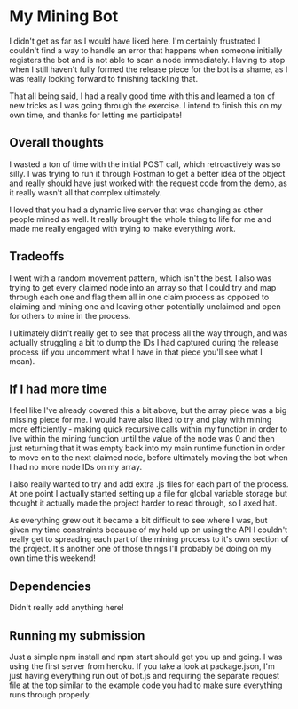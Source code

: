 # My Mining Bot

I didn't get as far as I would have liked here. I'm certainly frustrated I couldn't find a way to handle an error that happens when someone initially registers the bot and is not able to scan a node immediately. Having to stop when I still haven't fully formed the release piece for the bot is a shame, as I was really looking forward to finishing tackling that.

That all being said, I had a really good time with this and learned a ton of new tricks as I was going through the exercise. I intend to finish this on my own time, and thanks for letting me participate!

## Overall thoughts

I wasted a ton of time with the initial POST call, which retroactively was so silly. I was trying to run it through Postman to get a better idea of the object and really should have just worked with the request code from the demo, as it really wasn't all that complex ultimately.

I loved that you had a dynamic live server that was changing as other people mined as well. It really brought the whole thing to life for me and made me really engaged with trying to make everything work.

## Tradeoffs

I went with a random movement pattern, which isn't the best. I also was trying to get every claimed node into an array so that I could try and map through each one and flag them all in one claim process as opposed to claiming and mining one and leaving other potentially unclaimed and open for others to mine in the process.

I ultimately didn't really get to see that process all the way through, and was actually struggling a bit to dump the IDs I had captured during the release process (if you uncomment what I have in that piece you'll see what I mean).

## If I had more time

I feel like I've already covered this a bit above, but the array piece was a big missing piece for me. I would have also liked to try and play with mining more efficiently - making quick recursive calls within my function in order to live within the mining function until the value of the node was 0 and then just returning that it was empty back into my main runtime function in order to move on to the next claimed node, before ultimately moving the bot when I had no more node IDs on my array.

I also really wanted to try and add extra .js files for each part of the process. At one point I actually started setting up a file for global variable storage but thought it actually made the project harder to read through, so I axed hat.

As everything grew out it became a bit difficult to see where I was, but given my time constraints because of my hold up on using the API I couldn't really get to spreading each part of the mining process to it's own section of the project. It's another one of those things I'll probably be doing on my own time this weekend!

## Dependencies

Didn't really add anything here!

## Running my submission

Just a simple npm install and npm start should get you up and going. I was using the first server from heroku. If you take a look at package.json, I'm just having everything run out of bot.js and requiring the separate request file at the top similar to the example code you had to make sure everything runs through properly.
